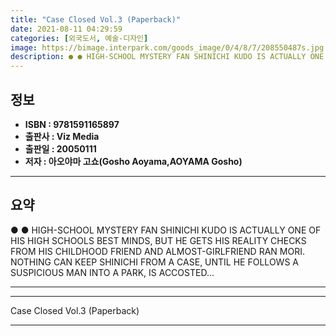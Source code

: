```yaml
---
title: "Case Closed Vol.3 (Paperback)"
date: 2021-08-11 04:29:59
categories: [외국도서, 예술-디자인]
image: https://bimage.interpark.com/goods_image/0/4/8/7/208550487s.jpg
description: ● ● HIGH-SCHOOL MYSTERY FAN SHINICHI KUDO IS ACTUALLY ONE OF HIS HIGH SCHOOLS BEST MINDS, BUT HE GETS HIS REALITY CHECKS FROM HIS CHILDHOOD FRIEND AND ALMOST-
---
```


## **정보**

- **ISBN : 9781591165897**
- **출판사 : Viz Media**
- **출판일 : 20050111**
- **저자 : 아오야마 고쇼(Gosho Aoyama,AOYAMA Gosho)**

------



## **요약**

●  ●  HIGH-SCHOOL MYSTERY FAN SHINICHI KUDO IS ACTUALLY ONE OF HIS HIGH SCHOOLS BEST MINDS, BUT HE GETS HIS REALITY CHECKS FROM HIS CHILDHOOD FRIEND AND ALMOST-GIRLFRIEND RAN MORI. NOTHING CAN KEEP SHINICHI FROM A CASE, UNTIL HE FOLLOWS A SUSPICIOUS MAN INTO A PARK, IS ACCOSTED... 

------



------


Case Closed Vol.3 (Paperback) 

------


